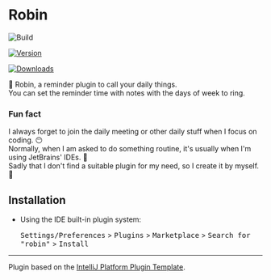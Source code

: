 # Robin

![Build](https://github.com/Koooooo-7/robin/workflows/Build/badge.svg)

[![Version](https://img.shields.io/jetbrains/plugin/v/24417.svg)](https://plugins.jetbrains.com/plugin/24417)

[![Downloads](https://img.shields.io/jetbrains/plugin/d/24417.svg)](https://plugins.jetbrains.com/plugin/24417)

<!-- Plugin description -->
:baby_chick: Robin, a reminder plugin to call your daily things.  
You can set the reminder time with notes with the days of week to ring.
<!-- Plugin description end -->

### Fun fact
I always forget to join the daily meeting or other daily stuff when I focus on coding. :no_mouth:   
Normally, when I am asked to do something routine, it's usually when I'm using JetBrains' IDEs. :rofl:   
Sadly that I don't find a suitable plugin for my need, so I create it by myself. :dog:  

## Installation

- Using the IDE built-in plugin system:
  
  <kbd>Settings/Preferences</kbd> > <kbd>Plugins</kbd> > <kbd>Marketplace</kbd> > <kbd>Search for "robin"</kbd> >
  <kbd>Install</kbd>
  

---
Plugin based on the [IntelliJ Platform Plugin Template][template].

[template]: https://github.com/JetBrains/intellij-platform-plugin-template
[docs:plugin-description]: https://plugins.jetbrains.com/docs/intellij/plugin-user-experience.html#plugin-description-and-presentation
